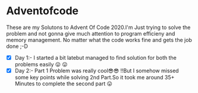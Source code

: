 # Adventofcode
These are my Solutons to Advent Of Code 2020.I'm Just trying to solve the problem and not gonna give much attention to program efficieny and memory management. No matter what the code works fine and gets the job done ;-D  

- [x] Day 1:-
            I started a bit latebut managed to find solution for both the problems easily 😛 😛 
- [x] Day 2:-
            Part 1 Problem  was really  cool😎😎 !!But I somehow missed some key points while solving 2nd Part.So it took me around 35+ Minutes to complete the second part 😛 
